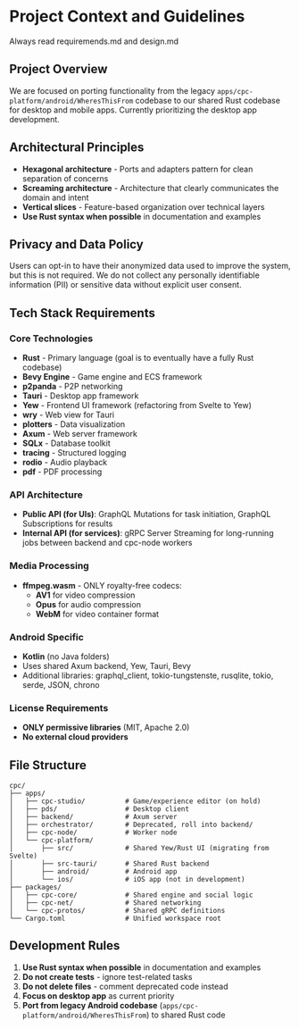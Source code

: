 # Project Context and Guidelines

Always read requiremends.md and design.md

## Project Overview

We are focused on porting functionality from the legacy `apps/cpc-platform/android/WheresThisFrom` codebase to our shared Rust codebase for desktop and mobile apps. Currently prioritizing the desktop app development.

## Architectural Principles

- **Hexagonal architecture** - Ports and adapters pattern for clean separation of concerns
- **Screaming architecture** - Architecture that clearly communicates the domain and intent
- **Vertical slices** - Feature-based organization over technical layers
- **Use Rust syntax when possible** in documentation and examples

## Privacy and Data Policy

Users can opt-in to have their anonymized data used to improve the system, but this is not required. We do not collect any personally identifiable information (PII) or sensitive data without explicit user consent.

## Tech Stack Requirements

### Core Technologies
- **Rust** - Primary language (goal is to eventually have a fully Rust codebase)
- **Bevy Engine** - Game engine and ECS framework
- **p2panda** - P2P networking
- **Tauri** - Desktop app framework
- **Yew** - Frontend UI framework (refactoring from Svelte to Yew)
- **wry** - Web view for Tauri
- **plotters** - Data visualization
- **Axum** - Web server framework
- **SQLx** - Database toolkit
- **tracing** - Structured logging
- **rodio** - Audio playback
- **pdf** - PDF processing

### API Architecture
- **Public API (for UIs)**: GraphQL Mutations for task initiation, GraphQL Subscriptions for results
- **Internal API (for services)**: gRPC Server Streaming for long-running jobs between backend and cpc-node workers

### Media Processing
- **ffmpeg.wasm** - ONLY royalty-free codecs:
  - **AV1** for video compression
  - **Opus** for audio compression
  - **WebM** for video container format

### Android Specific
- **Kotlin** (no Java folders)
- Uses shared Axum backend, Yew, Tauri, Bevy
- Additional libraries: graphql_client, tokio-tungstenste, rusqlite, tokio, serde, JSON, chrono

### License Requirements
- **ONLY permissive libraries** (MIT, Apache 2.0)
- **No external cloud providers**

## File Structure

```
cpc/
├── apps/
│   ├── cpc-studio/          # Game/experience editor (on hold)
│   ├── pds/                 # Desktop client
│   ├── backend/             # Axum server
│   ├── orchestrator/        # Deprecated, roll into backend/
│   ├── cpc-node/            # Worker node
│   └── cpc-platform/        
│       ├── src/             # Shared Yew/Rust UI (migrating from Svelte)
│       ├── src-tauri/       # Shared Rust backend
│       ├── android/         # Android app
│       └── ios/             # iOS app (not in development)
├── packages/
│   ├── cpc-core/            # Shared engine and social logic
│   ├── cpc-net/             # Shared networking
│   └── cpc-protos/          # Shared gRPC definitions
└── Cargo.toml               # Unified workspace root
```

## Development Rules

1. **Use Rust syntax when possible** in documentation and examples
2. **Do not create tests** - ignore test-related tasks
3. **Do not delete files** - comment deprecated code instead
4. **Focus on desktop app** as current priority
5. **Port from legacy Android codebase** (`apps/cpc-platform/android/WheresThisFrom`) to shared Rust code